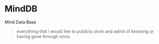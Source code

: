 # MindDB

Mind Data Base

> everything that i would like to publicly store and admit of knowing or having gone through once.

